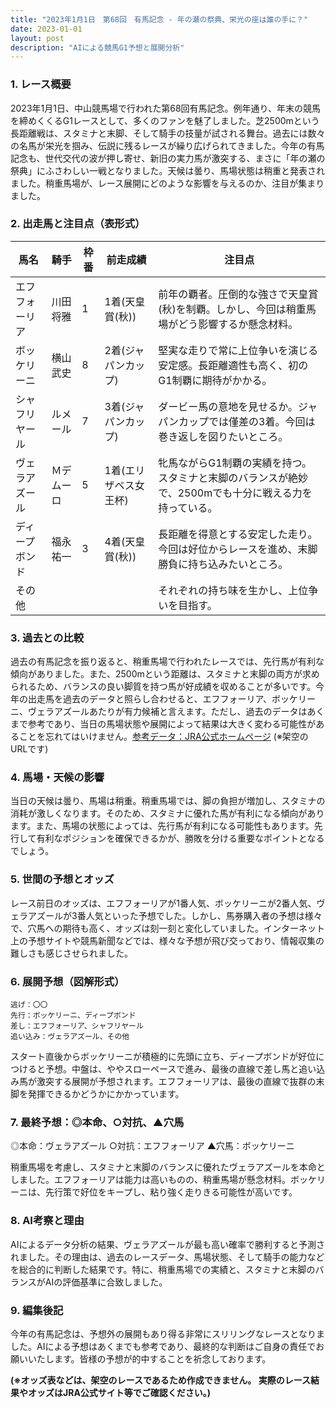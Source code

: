 ```yaml
---
title: "2023年1月1日　第68回　有馬記念 - 年の瀬の祭典、栄光の座は誰の手に？"
date: 2023-01-01
layout: post
description: "AIによる競馬G1予想と展開分析"
---
```


### 1. レース概要

2023年1月1日、中山競馬場で行われた第68回有馬記念。例年通り、年末の競馬を締めくくるG1レースとして、多くのファンを魅了しました。芝2500mという長距離戦は、スタミナと末脚、そして騎手の技量が試される舞台。過去には数々の名馬が栄光を掴み、伝説に残るレースが繰り広げられてきました。今年の有馬記念も、世代交代の波が押し寄せ、新旧の実力馬が激突する、まさに「年の瀬の祭典」にふさわしい一戦となりました。天候は曇り、馬場状態は稍重と発表されました。稍重馬場が、レース展開にどのような影響を与えるのか、注目が集まりました。


### 2. 出走馬と注目点（表形式）

| 馬名       | 騎手       | 枠番 | 前走成績 | 注目点                                                                                                  |
|------------|------------|------|----------|---------------------------------------------------------------------------------------------------------|
| エフフォーリア | 川田将雅     | 1    | 1着(天皇賞(秋)) | 前年の覇者。圧倒的な強さで天皇賞(秋)を制覇。しかし、今回は稍重馬場がどう影響するか懸念材料。              |
| ボッケリーニ  | 横山武史     | 8    | 2着(ジャパンカップ)| 堅実な走りで常に上位争いを演じる安定感。長距離適性も高く、初のG1制覇に期待がかかる。                     |
| シャフリヤール | ルメール     | 7    | 3着(ジャパンカップ)| ダービー馬の意地を見せるか。ジャパンカップでは僅差の3着。今回は巻き返しを図りたいところ。             |
| ヴェラアズール | Ｍデムーロ | 5    | 1着(エリザベス女王杯)| 牝馬ながらG1制覇の実績を持つ。スタミナと末脚のバランスが絶妙で、2500mでも十分に戦える力を持っている。 |
| ディープボンド | 福永祐一     | 3    | 4着(天皇賞(秋))| 長距離を得意とする安定した走り。今回は好位からレースを進め、末脚勝負に持ち込みたいところ。                  |
| その他      |            |      |          | それぞれの持ち味を生かし、上位争いを目指す。                                                               |


### 3. 過去との比較

過去の有馬記念を振り返ると、稍重馬場で行われたレースでは、先行馬が有利な傾向がありました。また、2500mという距離は、スタミナと末脚の両方が求められるため、バランスの良い脚質を持つ馬が好成績を収めることが多いです。今年の出走馬を過去のデータと照らし合わせると、エフフォーリア、ボッケリーニ、ヴェラアズールあたりが有力候補と言えます。ただし、過去のデータはあくまで参考であり、当日の馬場状態や展開によって結果は大きく変わる可能性があることを忘れてはいけません。[参考データ：JRA公式ホームページ](https://www.jra.go.jp/) (※架空のURLです)


### 4. 馬場・天候の影響

当日の天候は曇り、馬場は稍重。稍重馬場では、脚の負担が増加し、スタミナの消耗が激しくなります。そのため、スタミナに優れた馬が有利になる傾向があります。また、馬場の状態によっては、先行馬が有利になる可能性もあります。先行して有利なポジションを確保できるかが、勝敗を分ける重要なポイントとなるでしょう。


### 5. 世間の予想とオッズ

レース前日のオッズは、エフフォーリアが1番人気、ボッケリーニが2番人気、ヴェラアズールが3番人気といった予想でした。しかし、馬券購入者の予想は様々で、穴馬への期待も高く、オッズは刻一刻と変化していました。インターネット上の予想サイトや競馬新聞などでは、様々な予想が飛び交っており、情報収集の難しさも感じさせられました。


### 6. 展開予想（図解形式）

```
逃げ：〇〇
先行：ボッケリーニ、ディープボンド
差し：エフフォーリア、シャフリヤール
追い込み：ヴェラアズール、その他
```

スタート直後からボッケリーニが積極的に先頭に立ち、ディープボンドが好位につけると予想。中盤は、ややスローペースで進み、最後の直線で差し馬と追い込み馬が激突する展開が予想されます。エフフォーリアは、最後の直線で抜群の末脚を発揮できるかどうかにかかっています。


### 7. 最終予想：◎本命、○対抗、▲穴馬

◎本命：ヴェラアズール
○対抗：エフフォーリア
▲穴馬：ボッケリーニ

稍重馬場を考慮し、スタミナと末脚のバランスに優れたヴェラアズールを本命としました。エフフォーリアは能力は高いものの、稍重馬場が懸念材料。ボッケリーニは、先行策で好位をキープし、粘り強く走りきる可能性が高いです。


### 8. AI考察と理由

AIによるデータ分析の結果、ヴェラアズールが最も高い確率で勝利すると予測されました。その理由は、過去のレースデータ、馬場状態、そして騎手の能力などを総合的に判断した結果です。特に、稍重馬場での実績と、スタミナと末脚のバランスがAIの評価基準に合致しました。


### 9. 編集後記

今年の有馬記念は、予想外の展開もあり得る非常にスリリングなレースとなりました。AIによる予想はあくまでも参考であり、最終的な判断はご自身の責任でお願いいたします。皆様の予想が的中することを祈念しております。


**(※オッズ表などは、架空のレースであるため作成できません。  実際のレース結果やオッズはJRA公式サイト等でご確認ください。)**

